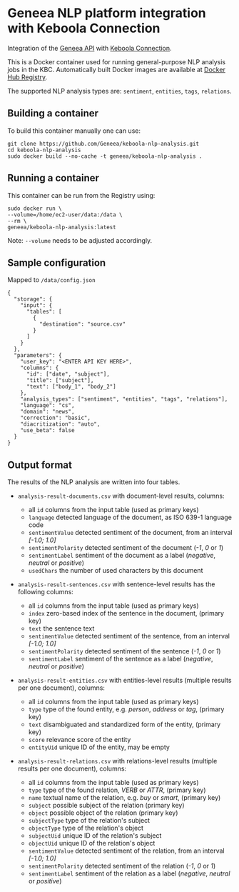 # Geneea NLP platform integration with Keboola Connection

Integration of the [Geneea API](https://api.geneea.com) with [Keboola Connection](https://connection.keboola.com).

This is a Docker container used for running general-purpose NLP analysis jobs in the KBC.
Automatically built Docker images are available at [Docker Hub Registry](https://hub.docker.com/r/geneea/keboola-nlp-analysis/).

The supported NLP analysis types are: `sentiment`, `entities`, `tags`, `relations`.

## Building a container
To build this container manually one can use:

```
git clone https://github.com/Geneea/keboola-nlp-analysis.git
cd keboola-nlp-analysis
sudo docker build --no-cache -t geneea/keboola-nlp-analysis .
```

## Running a container
This container can be run from the Registry using:

```
sudo docker run \
--volume=/home/ec2-user/data:/data \
--rm \
geneea/keboola-nlp-analysis:latest
```
Note: `--volume` needs to be adjusted accordingly.

## Sample configuration
Mapped to `/data/config.json`

```
{
  "storage": {
    "input": {
      "tables": [
        {
          "destination": "source.csv"
        }
      ]
    }
  },
  "parameters": {
    "user_key": "<ENTER API KEY HERE>",
    "columns": {
      "id": ["date", "subject"],
      "title": ["subject"],
      "text": ["body_1", "body_2"]
    },
    "analysis_types": ["sentiment", "entities", "tags", "relations"],
    "language": "cs",
    "domain": "news",
    "correction": "basic",
    "diacritization": "auto",
    "use_beta": false
  }
}
```

## Output format

The results of the NLP analysis are written into four tables.

* `analysis-result-documents.csv` with document-level results, columns:
    * all `id` columns from the input table (used as primary keys)
    * `language` detected language of the document, as ISO 639-1 language code
    * `sentimentValue` detected sentiment of the document, from an interval _\[-1.0; 1.0\]_
    * `sentimentPolarity` detected sentiment of the document (_-1_, _0_ or _1_)
    * `sentimentLabel` sentiment of the document as a label (_negative_, _neutral_ or _positive_)
    * `usedChars` the number of used characters by this document

* `analysis-result-sentences.csv` with sentence-level results has the following columns:
    * all `id` columns from the input table (used as primary keys)
    * `index` zero-based index of the sentence in the document, (primary key)
    * `text` the sentence text
    * `sentimentValue` detected sentiment of the sentence, from an interval _\[-1.0; 1.0\]_
    * `sentimentPolarity` detected sentiment of the sentence (_-1_, _0_ or _1_)
    * `sentimentLabel` sentiment of the sentence as a label (_negative_, _neutral_ or _positive_)

* `analysis-result-entities.csv` with entities-level results (multiple results per one document), columns:
    * all `id` columns from the input table (used as primary keys)
    * `type` type of the found entity, e.g. _person_, _address_ or _tag_, (primary key)
    * `text` disambiguated and standardized form of the entity, (primary key)
    * `score` relevance score of the entity
    * `entityUid` unique ID of the entity, may be empty

* `analysis-result-relations.csv` with relations-level results (multiple results per one document), columns:
    * all `id` columns from the input table (used as primary keys)
    * `type` type of the found relation, _VERB_ or _ATTR_, (primary key)
    * `name` textual name of the relation, e.g. _buy_ or _smart_, (primary key)
    * `subject` possible subject of the relation (primary key)
    * `object` possible object of the relation (primary key)
    * `subjectType` type of the relation's subject
    * `objectType` type of the relation's object
    * `subjectUid` unique ID of the relation's subject
    * `objectUid` unique ID of the relation's object
    * `sentimentValue` detected sentiment of the relation, from an interval _\[-1.0; 1.0\]_
    * `sentimentPolarity` detected sentiment of the relation (_-1_, _0_ or _1_)
    * `sentimentLabel` sentiment of the relation as a label (_negative_, _neutral_ or _positive_)

